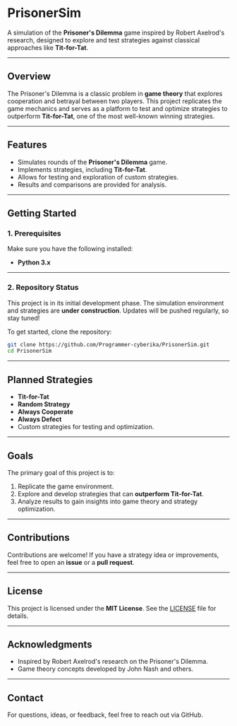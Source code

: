 # **PrisonerSim**  
A simulation of the **Prisoner's Dilemma** game inspired by Robert Axelrod's research, designed to explore and test strategies against classical approaches like **Tit-for-Tat**.

---

## **Overview**  
The Prisoner's Dilemma is a classic problem in **game theory** that explores cooperation and betrayal between two players. This project replicates the game mechanics and serves as a platform to test and optimize strategies to outperform **Tit-for-Tat**, one of the most well-known winning strategies.

---

## **Features**  
- Simulates rounds of the **Prisoner's Dilemma** game.  
- Implements strategies, including **Tit-for-Tat**.  
- Allows for testing and exploration of custom strategies.  
- Results and comparisons are provided for analysis.

---

## **Getting Started**  

### **1. Prerequisites**  
Make sure you have the following installed:  
- **Python 3.x**  

---

### **2. Repository Status**  
This project is in its initial development phase. The simulation environment and strategies are **under construction**. Updates will be pushed regularly, so stay tuned!  

To get started, clone the repository:  
```bash
git clone https://github.com/Programmer-cyberika/PrisonerSim.git
cd PrisonerSim
```

---

## **Planned Strategies**  
- **Tit-for-Tat**  
- **Random Strategy**  
- **Always Cooperate**  
- **Always Defect**  
- Custom strategies for testing and optimization.

---

## **Goals**  
The primary goal of this project is to:  
1. Replicate the game environment.  
2. Explore and develop strategies that can **outperform Tit-for-Tat**.  
3. Analyze results to gain insights into game theory and strategy optimization.

---

## **Contributions**  
Contributions are welcome! If you have a strategy idea or improvements, feel free to open an **issue** or a **pull request**.  

---

## **License**  
This project is licensed under the **MIT License**. See the [LICENSE](LICENSE) file for details.

---

## **Acknowledgments**  
- Inspired by Robert Axelrod's research on the Prisoner's Dilemma.  
- Game theory concepts developed by John Nash and others.  

---

## **Contact**  
For questions, ideas, or feedback, feel free to reach out via GitHub.
